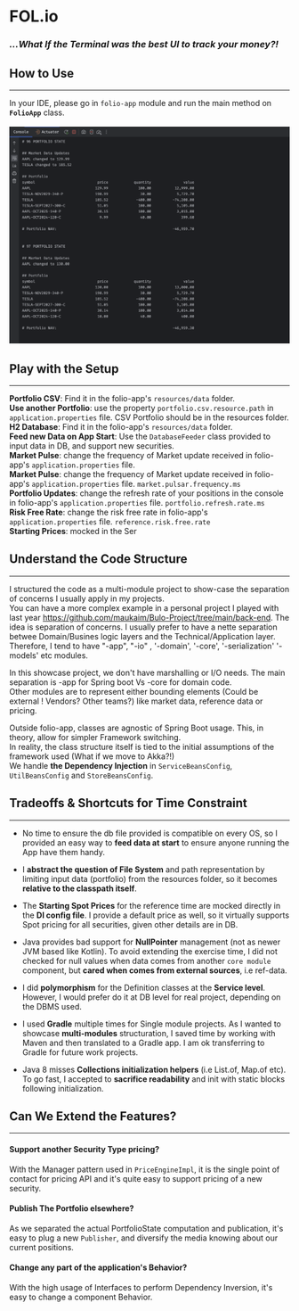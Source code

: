 # FOL.io 
### _...What If the Terminal was the best UI to track your money?!_

## How to Use
_____________

In your IDE, please go in `folio-app` module and run the main method on **`FolioApp`** class.  
<br>
![portfolio_example.png](assets%2Fportfolio_example.png)

## Play with the Setup
_______________________

**Portfolio CSV**: Find it in the folio-app's `resources/data` folder.  
**Use another Portfolio**: use the property `portfolio.csv.resource.path` in `application.properties` file. CSV Portfolio should be in the resources folder.  
**H2 Database**: Find it in the folio-app's `resources/data` folder.    
**Feed new Data on App Start**: Use the `DatabaseFeeder` class provided to input data in DB, and support new securities.    
**Market Pulse**: change the frequency of Market update received in folio-app's `application.properties` file.  
**Market Pulse**: change the frequency of Market update received in folio-app's `application.properties` file. `market.pulsar.frequency.ms`  
**Portfolio Updates**: change the refresh rate of your positions in the console in folio-app's `application.properties` file.  `portfolio.refresh.rate.ms`  
**Risk Free Rate**: change the risk free rate in folio-app's `application.properties` file.  `reference.risk.free.rate`  
**Starting Prices**: mocked in the Ser

## Understand the Code Structure
________________________________

I structured the code as a multi-module project to show-case the separation of concerns I usually apply in my projects.   
You can have a more complex example in a personal project I played with last year https://github.com/maukaim/Bulo-Project/tree/main/back-end.
The idea is separation of concerns. I usually prefer to have a nette separation betwee Domain/Busines logic layers and the Technical/Application layer.
Therefore, I tend to have "-app", "-io" , '-domain', '-core', '-serialization' '-models' etc modules.   


In this showcase project, we don't have marshalling or I/O needs. The main separation is -app for Spring boot Vs -core for domain code.  
Other modules are to represent either bounding elements (Could be external ! Vendors? Other teams?) like market data, reference data or pricing.


Outside folio-app, classes are agnostic of Spring Boot usage. This, in theory, allow for simpler Framework switching.  
In reality, the class structure itself is tied to the initial assumptions of the framework used (What if we move to Akka?!)  
We handle **the Dependency Injection** in `ServiceBeansConfig`, `UtilBeansConfig` and `StoreBeansConfig`.


## Tradeoffs & Shortcuts for Time Constraint
_______________________________________

- No time to ensure the db file provided is compatible on every OS, so I provided an easy way to **feed data at start** to ensure anyone running the App have them handy.

- I **abstract the question of File System** and path representation by limiting input data (portfolio) from the resources folder, so it becomes **relative to the classpath itself**.

- The **Starting Spot Prices** for the reference time are mocked directly in the **DI config file**. I provide a default price as well, so it virtually supports Spot pricing for all securities, given other details are in DB. 

- Java provides bad support for **NullPointer** management (not as newer JVM based like Kotlin). To avoid extending the exercise time, I did not checked for null values when data comes from another `core module` component, but **cared when comes from external sources**, i.e ref-data.

- I did **polymorphism** for the Definition classes at the **Service level**. However, I would prefer do it at DB level for real project, depending on the DBMS used.  

- I used **Gradle** multiple times for Single module projects. As I wanted to showcase **multi-modules** structuration, I saved time by working with Maven and then translated to a Gradle app. I am ok transferring to Gradle for future work projects.

- Java 8 misses **Collections initialization helpers** (i.e List.of, Map.of etc). To go fast, I accepted to **sacrifice readability** and init with static blocks following initialization.  


## Can We Extend the Features?
______________________________

#### **Support another Security Type pricing?**  
With the Manager pattern used in `PriceEngineImpl`, it is the single point of contact for pricing API and it's quite easy to support pricing of a new security.  

#### **Publish The Portfolio elsewhere?**   
As we separated the actual PortfolioState computation and publication, it's easy to plug a new `Publisher`, and diversify the media knowing about our current positions.  

#### **Change any part of the application's Behavior?**  
With the high usage of Interfaces to perform Dependency Inversion, it's easy to change a component Behavior.